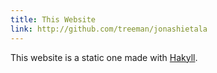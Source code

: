 ```yaml
---
title: This Website
link: http://github.com/treeman/jonashietala
---
```


This website is a static one made with [Hakyll][].

[Hakyll]: http://jaspervdj.be/hakyll/ "Hakyll. A static web site generator written in Haskell."
